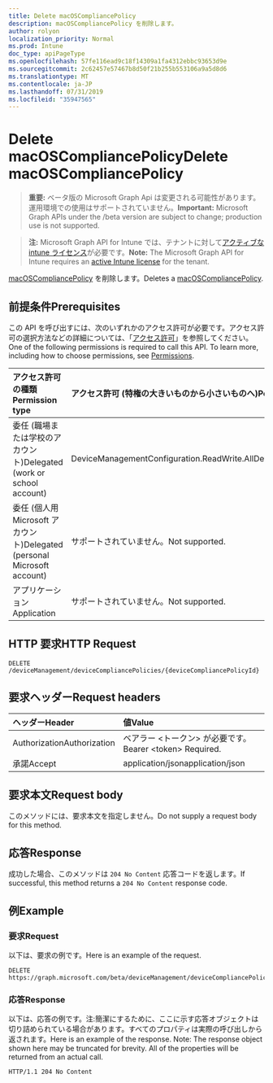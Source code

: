 ```yaml
---
title: Delete macOSCompliancePolicy
description: macOSCompliancePolicy を削除します。
author: rolyon
localization_priority: Normal
ms.prod: Intune
doc_type: apiPageType
ms.openlocfilehash: 57fe116ead9c18f14309a1fa4312ebbc93653d9e
ms.sourcegitcommit: 2c62457e57467b8d50f21b255b553106a9a5d8d6
ms.translationtype: MT
ms.contentlocale: ja-JP
ms.lasthandoff: 07/31/2019
ms.locfileid: "35947565"
---
```

# <a name="delete-macoscompliancepolicy"></a><span data-ttu-id="1d67b-103">Delete macOSCompliancePolicy</span><span class="sxs-lookup"><span data-stu-id="1d67b-103">Delete macOSCompliancePolicy</span></span>

> <span data-ttu-id="1d67b-104">**重要:** ベータ版の Microsoft Graph Api は変更される可能性があります。運用環境での使用はサポートされていません。</span><span class="sxs-lookup"><span data-stu-id="1d67b-104">**Important:** Microsoft Graph APIs under the /beta version are subject to change; production use is not supported.</span></span>

> <span data-ttu-id="1d67b-105">**注:** Microsoft Graph API for Intune では、テナントに対して[アクティブな intune ライセンス](https://go.microsoft.com/fwlink/?linkid=839381)が必要です。</span><span class="sxs-lookup"><span data-stu-id="1d67b-105">**Note:** The Microsoft Graph API for Intune requires an [active Intune license](https://go.microsoft.com/fwlink/?linkid=839381) for the tenant.</span></span>

<span data-ttu-id="1d67b-106">[macOSCompliancePolicy](../resources/intune-deviceconfig-macoscompliancepolicy.md) を削除します。</span><span class="sxs-lookup"><span data-stu-id="1d67b-106">Deletes a [macOSCompliancePolicy](../resources/intune-deviceconfig-macoscompliancepolicy.md).</span></span>

## <a name="prerequisites"></a><span data-ttu-id="1d67b-107">前提条件</span><span class="sxs-lookup"><span data-stu-id="1d67b-107">Prerequisites</span></span>
<span data-ttu-id="1d67b-p101">この API を呼び出すには、次のいずれかのアクセス許可が必要です。アクセス許可の選択方法などの詳細については、「[アクセス許可](/graph/permissions-reference)」を参照してください。</span><span class="sxs-lookup"><span data-stu-id="1d67b-p101">One of the following permissions is required to call this API. To learn more, including how to choose permissions, see [Permissions](/graph/permissions-reference).</span></span>

|<span data-ttu-id="1d67b-110">アクセス許可の種類</span><span class="sxs-lookup"><span data-stu-id="1d67b-110">Permission type</span></span>|<span data-ttu-id="1d67b-111">アクセス許可 (特権の大きいものから小さいものへ)</span><span class="sxs-lookup"><span data-stu-id="1d67b-111">Permissions (from most to least privileged)</span></span>|
|:---|:---|
|<span data-ttu-id="1d67b-112">委任 (職場または学校のアカウント)</span><span class="sxs-lookup"><span data-stu-id="1d67b-112">Delegated (work or school account)</span></span>|<span data-ttu-id="1d67b-113">DeviceManagementConfiguration.ReadWrite.All</span><span class="sxs-lookup"><span data-stu-id="1d67b-113">DeviceManagementConfiguration.ReadWrite.All</span></span>|
|<span data-ttu-id="1d67b-114">委任 (個人用 Microsoft アカウント)</span><span class="sxs-lookup"><span data-stu-id="1d67b-114">Delegated (personal Microsoft account)</span></span>|<span data-ttu-id="1d67b-115">サポートされていません。</span><span class="sxs-lookup"><span data-stu-id="1d67b-115">Not supported.</span></span>|
|<span data-ttu-id="1d67b-116">アプリケーション</span><span class="sxs-lookup"><span data-stu-id="1d67b-116">Application</span></span>|<span data-ttu-id="1d67b-117">サポートされていません。</span><span class="sxs-lookup"><span data-stu-id="1d67b-117">Not supported.</span></span>|

## <a name="http-request"></a><span data-ttu-id="1d67b-118">HTTP 要求</span><span class="sxs-lookup"><span data-stu-id="1d67b-118">HTTP Request</span></span>
<!-- {
  "blockType": "ignored"
}
-->
``` http
DELETE /deviceManagement/deviceCompliancePolicies/{deviceCompliancePolicyId}
```

## <a name="request-headers"></a><span data-ttu-id="1d67b-119">要求ヘッダー</span><span class="sxs-lookup"><span data-stu-id="1d67b-119">Request headers</span></span>
|<span data-ttu-id="1d67b-120">ヘッダー</span><span class="sxs-lookup"><span data-stu-id="1d67b-120">Header</span></span>|<span data-ttu-id="1d67b-121">値</span><span class="sxs-lookup"><span data-stu-id="1d67b-121">Value</span></span>|
|:---|:---|
|<span data-ttu-id="1d67b-122">Authorization</span><span class="sxs-lookup"><span data-stu-id="1d67b-122">Authorization</span></span>|<span data-ttu-id="1d67b-123">ベアラー &lt;トークン&gt; が必要です。</span><span class="sxs-lookup"><span data-stu-id="1d67b-123">Bearer &lt;token&gt; Required.</span></span>|
|<span data-ttu-id="1d67b-124">承諾</span><span class="sxs-lookup"><span data-stu-id="1d67b-124">Accept</span></span>|<span data-ttu-id="1d67b-125">application/json</span><span class="sxs-lookup"><span data-stu-id="1d67b-125">application/json</span></span>|

## <a name="request-body"></a><span data-ttu-id="1d67b-126">要求本文</span><span class="sxs-lookup"><span data-stu-id="1d67b-126">Request body</span></span>
<span data-ttu-id="1d67b-127">このメソッドには、要求本文を指定しません。</span><span class="sxs-lookup"><span data-stu-id="1d67b-127">Do not supply a request body for this method.</span></span>

## <a name="response"></a><span data-ttu-id="1d67b-128">応答</span><span class="sxs-lookup"><span data-stu-id="1d67b-128">Response</span></span>
<span data-ttu-id="1d67b-129">成功した場合、このメソッドは `204 No Content` 応答コードを返します。</span><span class="sxs-lookup"><span data-stu-id="1d67b-129">If successful, this method returns a `204 No Content` response code.</span></span>

## <a name="example"></a><span data-ttu-id="1d67b-130">例</span><span class="sxs-lookup"><span data-stu-id="1d67b-130">Example</span></span>

### <a name="request"></a><span data-ttu-id="1d67b-131">要求</span><span class="sxs-lookup"><span data-stu-id="1d67b-131">Request</span></span>
<span data-ttu-id="1d67b-132">以下は、要求の例です。</span><span class="sxs-lookup"><span data-stu-id="1d67b-132">Here is an example of the request.</span></span>
``` http
DELETE https://graph.microsoft.com/beta/deviceManagement/deviceCompliancePolicies/{deviceCompliancePolicyId}
```

### <a name="response"></a><span data-ttu-id="1d67b-133">応答</span><span class="sxs-lookup"><span data-stu-id="1d67b-133">Response</span></span>
<span data-ttu-id="1d67b-p102">以下は、応答の例です。注:簡潔にするために、ここに示す応答オブジェクトは切り詰められている場合があります。すべてのプロパティは実際の呼び出しから返されます。</span><span class="sxs-lookup"><span data-stu-id="1d67b-p102">Here is an example of the response. Note: The response object shown here may be truncated for brevity. All of the properties will be returned from an actual call.</span></span>
``` http
HTTP/1.1 204 No Content
```





